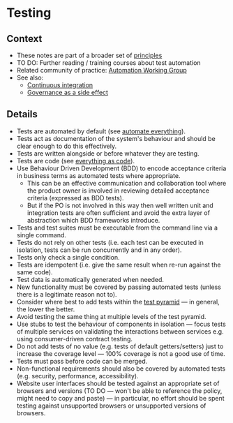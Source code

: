 # Testing

## Context

* These notes are part of a broader set of [principles](../principles.md)
* TO DO: Further reading / training courses about test automation
* Related community of practice: [Automation Working Group](../communities/pd-automation-working-group.md)
* See also:
    * [Continuous integration](continuous-integration.md)
    * [Governance as a side effect](../patterns/governance-side-effect.md)

## Details

* Tests are automated by default (see [automate everything](../patterns/automate-everything.md)).
* Tests act as documentation of the system's behaviour and should be clear enough to do this effectively.
* Tests are written alongside or before whatever they are testing.
* Tests are code (see [everything as code](../patterns/everything-as-code.md)).
* Use Behaviour Driven Development (BDD) to encode acceptance criteria in business terms as automated tests where appropriate.
  * This can be an effective communication and collaboration tool where the product owner is involved in reviewing detailed acceptance criteria (expressed as BDD tests).
  * But if the PO is not involved in this way then well written unit and integration tests are often sufficient and avoid the extra layer of abstraction which BDD frameworks introduce.
* Tests and test suites must be executable from the command line via a single command.
* Tests do not rely on other tests (i.e. each test can be executed in isolation, tests can be run concurrently and in any order).
* Tests only check a single condition.
* Tests are idempotent (i.e. give the same result when re-run against the same code).
* Test data is automatically generated when needed.
* New functionality must be covered by passing automated tests (unless there is a legitimate reason not to).
* Consider where best to add tests within the [test pyramid](https://martinfowler.com/articles/practical-test-pyramid.html) &mdash; in general, the lower the better.
* Avoid testing the same thing at multiple levels of the test pyramid.
* Use stubs to test the behaviour of components in isolation &mdash; focus tests of multiple services on validating the interactions between services e.g. using consumer-driven contract testing.
* Do not add tests of no value (e.g. tests of default getters/setters) just to increase the coverage level &mdash; 100% coverage is not a good use of time.
* Tests must pass before code can be merged.
* Non-functional requirements should also be covered by automated tests (e.g. security, performance, accessibility).
* Website user interfaces should be tested against an appropriate set of browsers and versions (TO DO &mdash; won't be able to reference the policy, might need to copy and paste) &mdash; in particular, no effort should be spent testing against unsupported browsers or unsupported versions of browsers.
